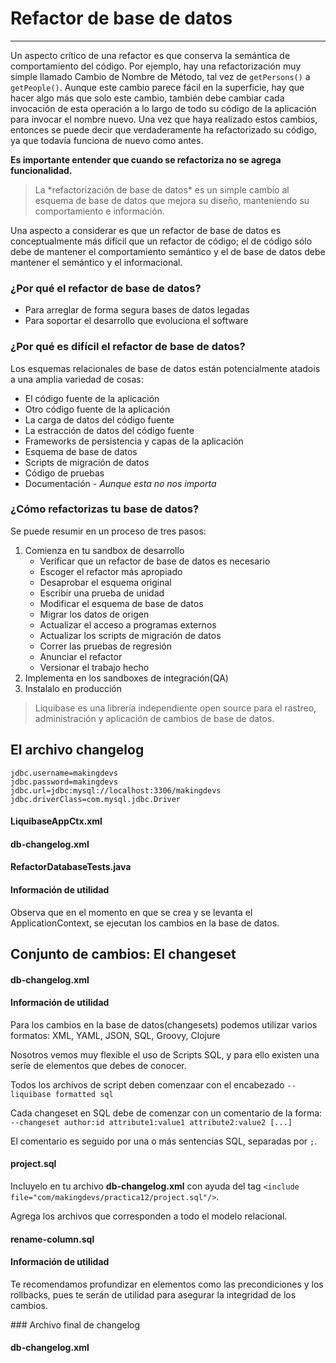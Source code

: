 # Refactor de base de datos

------

Un aspecto crítico de una refactor es que conserva la semántica de comportamiento del código. Por ejemplo, hay una refactorización muy simple llamado Cambio de Nombre de Método, tal vez de `getPersons()` a `getPeople()`. Aunque este cambio parece fácil en la superficie, hay que hacer algo más que solo este cambio, también debe cambiar cada invocación de esta operación a lo largo de todo su código de la aplicación para invocar el nombre nuevo. Una vez que haya realizado estos cambios, entonces se puede decir que verdaderamente ha refactorizado su código, ya que todavía funciona de nuevo como antes.

**Es importante entender que cuando se refactoriza **no** se agrega funcionalidad.**

<blockquote>
  <p>La *refactorización de base de datos* es un simple cambio al esquema de base de datos que mejora su diseño, manteniendo su comportamiento e información.</p>
</blockquote>

Una aspecto a considerar es que un refactor de base de datos es conceptualmente más difícil que un refactor de código; el de código sólo debe de mantener el comportamiento semántico y el de base de datos debe mantener el semántico y el informacional.

### ¿Por qué el refactor de base de datos?

* Para arreglar de forma segura bases de datos legadas
* Para soportar el desarrollo que evoluciona el software

### ¿Por qué es difícil el refactor de base de datos?

Los esquemas relacionales de base de datos están potencialmente atadois a una amplia variedad de cosas:

* El código fuente de la aplicación
* Otro código fuente de la aplicación
* La carga de datos del código fuente
* La estracción de datos del código fuente
* Frameworks de persistencia y capas de la aplicación
* Esquema de base de datos
* Scripts de migración de datos
* Código de pruebas
* Documentación - _Aunque esta no nos importa_

### ¿Cómo refactorizas tu base de datos?

Se puede resumir en un proceso de tres pasos:

1. Comienza en tu sandbox de desarrollo
    * Verificar que un refactor de base de datos es necesario
    * Escoger el refactor más apropiado
    * Desaprobar el esquema original
    * Escribir una prueba de unidad
    * Modificar el esquema de base de datos
    * Migrar los datos de origen
    * Actualizar el acceso a programas externos
    * Actualizar los scripts de migración de datos
    * Correr las pruebas de regresión
    * Anunciar el refactor
    * Versionar el trabajo hecho
2. Implementa en los sandboxes de integración(QA)
3. Instalalo en producción

<blockquote>
  <p>Liquibase es una librería independiente open source para el rastreo, administración y aplicación de cambios de base de datos.</p>
</blockquote>

## El archivo changelog

```
jdbc.username=makingdevs
jdbc.password=makingdevs
jdbc.url=jdbc:mysql://localhost:3306/makingdevs
jdbc.driverClass=com.mysql.jdbc.Driver
```

<div class="row">
  <div class="col-md-12">
    <h4><i class="icon-code"></i> LiquibaseAppCtx.xml</h4>
    <script type="syntaxhighlighter" class="brush: xml;"><![CDATA[
<?xml version="1.0" encoding="UTF-8"?>
<beans xmlns="http://www.springframework.org/schema/beans"
  xmlns:xsi="http://www.w3.org/2001/XMLSchema-instance"
  xmlns:util="http://www.springframework.org/schema/util"
  xmlns:context="http://www.springframework.org/schema/context"
  xsi:schemaLocation="http://www.springframework.org/schema/beans http://www.springframework.org/schema/beans/spring-beans.xsd
    http://www.springframework.org/schema/util http://www.springframework.org/schema/util/spring-util-4.0.xsd
    http://www.springframework.org/schema/context http://www.springframework.org/schema/context/spring-context-4.0.xsd">

  <context:property-placeholder location="com/makingdevs/practica12/jdbc.properties"/>  

  <bean id="dataSource" class="org.apache.commons.dbcp.BasicDataSource">
    <property name="username" value="${jdbc.username}" />
    <property name="password" value="${jdbc.password}" />
    <property name="url" value="${jdbc.url}" />
    <property name="driverClassName" value="${jdbc.driverClass}" />
  </bean>

  <bean id="liquibase" class="liquibase.integration.spring.SpringLiquibase">
    <property name="dataSource" ref="dataSource" />
    <property name="changeLog" value="classpath:/com/makingdevs/practica12/db-changelog.xml" />
  </bean>

</beans>
    ]]></script>
  </div>
</div>

<div class="row">
  <div class="col-md-6">
    <h4><i class="icon-code"></i> db-changelog.xml</h4>
    <script type="syntaxhighlighter" class="brush: xml;"><![CDATA[
<?xml version="1.0" encoding="UTF-8"?>
<databaseChangeLog xmlns="http://www.liquibase.org/xml/ns/dbchangelog"
  xmlns:xsi="http://www.w3.org/2001/XMLSchema-instance"
  xsi:schemaLocation="http://www.liquibase.org/xml/ns/dbchangelog
         http://www.liquibase.org/xml/ns/dbchangelog/dbchangelog-3.1.xsd">

</databaseChangeLog>
    ]]></script>
  </div>
  <div class="col-md-6">
    <h4><i class="icon-code"></i> RefactorDatabaseTests.java</h4>
    <script type="syntaxhighlighter" class="brush: java;"><![CDATA[
package com.makingdevs.practica12;

import org.junit.Test;
import org.junit.runner.RunWith;
import org.springframework.beans.factory.annotation.Autowired;
import org.springframework.context.ApplicationContext;
import org.springframework.test.context.ContextConfiguration;
import org.springframework.test.context.junit4.SpringJUnit4ClassRunner;
import org.springframework.util.Assert;

@RunWith(SpringJUnit4ClassRunner.class)
@ContextConfiguration(locations = { "LiquibaseAppCtx.xml" })
public class RefactorDatabaseTests {

  @Autowired
  ApplicationContext applicationContext;
  
  @Test
  public void testRefactor(){
    Assert.notNull(applicationContext);
  }

}
    ]]></script>
  </div>
</div>

<div class="bs-callout bs-callout-info">
<h4><i class="icon-coffee"></i> Información de utilidad</h4>
  <p>
    Observa que en el momento en que se crea y se levanta el ApplicationContext, se ejecutan los cambios en la base de datos.
  </a>
  </p>
</div>

## Conjunto de cambios: El changeset

<div class="row">
  <div class="col-md-12">
    <h4><i class="icon-code"></i> db-changelog.xml</h4>
    <script type="syntaxhighlighter" class="brush: xml;"><![CDATA[
<?xml version="1.0" encoding="UTF-8"?>
<databaseChangeLog xmlns="http://www.liquibase.org/xml/ns/dbchangelog"
  xmlns:xsi="http://www.w3.org/2001/XMLSchema-instance"
  xsi:schemaLocation="http://www.liquibase.org/xml/ns/dbchangelog
         http://www.liquibase.org/xml/ns/dbchangelog/dbchangelog-3.1.xsd">

  <changeSet id="1" author="makingdevs">
    <createTable tableName="someTable">
      <column name="id" type="int">
        <constraints primaryKey="true" nullable="false" />
      </column>
      <column name="name" type="varchar(50)">
        <constraints nullable="false" />
      </column>
      <column name="active" type="boolean" defaultValueBoolean="true" />
    </createTable>
  </changeSet>

</databaseChangeLog>
    ]]></script>
  </div>
</div>

<div class="bs-callout bs-callout-info">
<h4><i class="icon-coffee"></i> Información de utilidad</h4>
  <p>
    Para los cambios en la base de datos(changesets) podemos utilizar varios formatos: XML, YAML, JSON, SQL, Groovy, Clojure
  </a>
  </p>
</div>

Nosotros vemos muy flexible el uso de Scripts SQL, y para ello existen una seríe de elementos que debes de conocer.

Todos los archivos de script deben comenzaar con el encabezado `--liquibase formatted sql`

Cada changeset en SQL debe de comenzar con un comentario de la forma: `--changeset author:id attribute1:value1 attribute2:value2 [...]`

El comentario es seguido por una o más sentencias SQL, separadas por `;`.

<div class="row">
  <div class="col-md-12">
    <h4><i class="icon-code"></i> project.sql</h4>
    <script type="syntaxhighlighter" class="brush: sql;"><![CDATA[
--liquibase formatted sql

--changeset makingdevs:2
CREATE TABLE IF NOT EXISTS PROJECT(
    ID BIGINT AUTO_INCREMENT PRIMARY KEY,
    CODE_NAME VARCHAR(50) NOT NULL,
    DATE_CREATED TIMESTAMP NOT NULL,
    DESCRIPTION VARCHAR(255) NOT NULL,
    LAST_UPDATED TIMESTAMP NOT NULL,
    NAME VARCHAR(100) NOT NULL
);
--rollback drop table project;

--changeset makingdevs:3
INSERT INTO PROJECT(ID, CODE_NAME, DATE_CREATED, DESCRIPTION, LAST_UPDATED, NAME) VALUES
(1, 'FACTURANOT', TIMESTAMP '2014-02-12 13:31:52.366', 'Desarrollo de la app de Facturacion', TIMESTAMP '2014-02-12 13:31:52.366', 'Modulo de Facturacion'),
(2, 'VIMCHALLENGES', TIMESTAMP '2014-02-12 13:32:27.509', 'Aplicacion para desafiar a tus amigos con VIM', TIMESTAMP '2014-02-12 13:32:27.509', 'The Vim Challenges'),
(3, 'SPRING-WEB', TIMESTAMP '2014-02-12 13:33:17.968', 'Todos los temas de desarrollo web con Spring', TIMESTAMP '2014-02-12 13:33:17.968', 'Desarrollo Web con Spring'),
(4, 'AGILE-TASKBOARD', TIMESTAMP '2014-02-12 13:37:09.803', 'Un tablero de control de proyectos con historias de usuario y tareas', TIMESTAMP '2014-02-12 13:37:09.803', 'My uber taskboard');

--changeset makingdevs:4 dbms:mysql
CREATE TABLE IF NOT EXISTS PROJECT_USER(
    PROJECT_PARTICIPANTS_ID BIGINT,
    USER_ID BIGINT
);
    ]]></script>
  </div>
</div>

Incluyelo en tu archivo **db-changelog.xml** con ayuda del tag `<include file="com/makingdevs/practica12/project.sql"/>`.

<div class="alert alert-info">
  <strong><i class="icon-terminal"></i></strong> Agrega los archivos que corresponden a todo el modelo relacional.
</div>

<div class="row">
  <div class="col-md-12">
    <h4><i class="icon-code"></i> rename-column.sql</h4>
    <script type="syntaxhighlighter" class="brush: sql;"><![CDATA[
--liquibase formatted sql

--changeset makingdevs:18
alter table project add column full_description varchar(255);

--changeset makingdevs:19
update project set full_description=description where id=id and 1=1;

--changeset makingdevs:20
alter table project drop column description;
    ]]></script>
  </div>
</div>


<div class="bs-callout bs-callout-info">
<h4><i class="icon-coffee"></i> Información de utilidad</h4>
  <p>
    Te recomendamos profundizar en elementos como las precondiciones y los rollbacks, pues te serán de utilidad para asegurar la integridad de los cambios.
  </a>
  </p>
</div>


### Archivo final de changelog

<div class="row">
  <div class="col-md-12">
    <h4><i class="icon-code"></i> db-changelog.xml</h4>
    <script type="syntaxhighlighter" class="brush: xml;"><![CDATA[
<?xml version="1.0" encoding="UTF-8"?>
<databaseChangeLog xmlns="http://www.liquibase.org/xml/ns/dbchangelog"
  xmlns:xsi="http://www.w3.org/2001/XMLSchema-instance"
  xsi:schemaLocation="http://www.liquibase.org/xml/ns/dbchangelog
         http://www.liquibase.org/xml/ns/dbchangelog/dbchangelog-3.1.xsd">

  <changeSet id="1" author="makingdevs">
    <createTable tableName="someTable">
      <column name="id" type="int">
        <constraints primaryKey="true" nullable="false" />
      </column>
      <column name="name" type="varchar(50)">
        <constraints nullable="false" />
      </column>
      <column name="active" type="boolean" defaultValueBoolean="true" />
    </createTable>
  </changeSet>
  
  <include file="com/makingdevs/practica12/project.sql"/>
  <include file="com/makingdevs/practica12/user_story.sql"/>
  <include file="com/makingdevs/practica12/task.sql"/>
  <include file="com/makingdevs/practica12/user.sql"/>
  <include file="com/makingdevs/practica12/constraints.sql"/>
  <include file="com/makingdevs/practica12/rename-column.sql"/>

</databaseChangeLog>
    ]]></script>
  </div>
</div>
